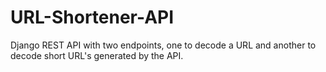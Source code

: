# URL-Shortener-API
Django REST API with two endpoints, one to decode a URL and another to decode short URL's generated by the API.
